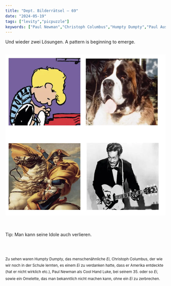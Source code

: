 ```yaml
---
title: "Dept. Bilderrätsel – 69"
date: "2024-05-19"
tags: ["levity","picpuzzle"]
keywords: ["Paul Newman","Christoph Columbus","Humpty Dumpty","Paul Auster","Napoleon","Beethoven","Chuck Berry"]
---
```

Und wieder zwei Lösungen. A pattern is beginning to emerge.


<br/>

<img  src="/assets/img/picpuzzle69.webp" alt="Bilderrätsel69">

<br/>
<br/>
<br/>

Tip: Man kann seine Idole auch verlieren.

<br/>
<br/>

<sup>Zu sehen waren Humpty Dumpty, das menschenähnliche <i>Ei</i>, Christoph Columbus, der wie wir noch in der Schule lernten, es einem <i>Ei</i> zu verdanken hatte, dass er Amerika entdeckte (hat er nicht wirklich etc.), Paul Newman als Cool Hand Luke, bei seinem 35. oder so <i>Ei</i>, sowie ein Omelette, das man bekanntlich nicht machen kann, ohne ein <i>Ei</i> zu zerbrechen.
<sup>